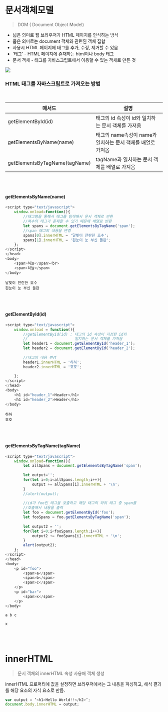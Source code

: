 #  문서객체모델 
> DOM ( Document Object Model)

- 넓은 의미로 웹 브라우저가 HTML 페이지를 인식하는 방식
- 좁은 의미로는 document 객체와 관련된 객체 집합
- 사용시 HTML 페이지에 태그를 추가, 수정, 제거할 수 있음
- ‘태그’ - HTML 페이지에 존재하는 html이나 body 태그
- 문서 객체 - 태그를 자바스크립트에서 이용할 수 있는 객체로 만든 것


![](https://velog.velcdn.com/images/so2i/post/87754a12-d8ca-4687-8600-7b960e9c8160/image.JPG)



### HTML 태그를 자바스크립트로 가져오는 방법
<br>

매서드|설명
---|---
getElementById(id)| 태그의 id 속성이 id와 일치하는 문서 객체를 가져옴
getElementsByName(name) |태그의 name속성이 name과 일치하는 문서 객체를  배열로 가져옴
getElementsByTagName(tagName)| tagName과 일치하는 문서 객체를 배열로 가져옴
<br>
<br>


#### getElementsByName(name)
```javascript
<script type="text/javascript">
	window.onload=function(){
		//태그명을 통해서 태그를 탐색해서 문서 객체로 반환
		//복수의 태그가 존재할 수 있기 때문에 배열로 반환
		let spans = document.getElementsByTagName('span');
		//span 태그의 내용을 변경
		spans[0].innerHTML = '달빛이 찬란한 호수';
		spans[1].innerHTML = '흰눈이 눈 부신 들판';
	};
</script>
</head>
<body>
	<span>하늘</span><br>
	<span>하늘</span>
</body>
```
```
달빛이 찬란한 호수
흰눈이 눈 부신 들판
```
<br>
<br>


#### getElementById(id)
```javascript
<script type="text/javascript">
	window.onload = function(){
		//getElementById(id) : 태그의 id 속성이 지정한 id와 
		//                     일치하는 문서 객체를 가져옴
		let header1 = document.getElementById('header_1');
		let header2 = document.getElementById('header_2');
		
		//태그의 내용 변경
		header1.innerHTML = '하하';
		header2.innerHTML = '호호';
		
	};
</script>
</head>
<body>
	<h1 id="header_1">Header</h1>
	<h1 id="header_2">Header</h1>
</body>
```
```
하하
호호
```
<br>
<br>

#### getElementsByTagName(tagName)

```javascript
<script type="text/javascript">
	window.onload=function(){
		let allSpans = document.getElementsByTagName('span');
		
		let output='';
		for(let i=0;i<allSpans.length;i++){
			output += allSpans[i].innerHTML + '\n';
		}
		//alert(output);
		
		//id가 foo인 태그을 호출하고 해당 태그의 하위 태그 중 span를
		//호출해서 내용을 출력
		let foo = document.getElementById('foo');
		let fooSpans = foo.getElementsByTagName('span');
		
		let output2 = '';
		for(let i=0;i<fooSpans.length;i++){
			output2 += fooSpans[i].innerHTML + '\n';
		}
		alert(output2);
	};
</script>
</head>
<body>
	<p id="foo">
		<span>a</span>
		<span>b</span>
		<span>c</span>
	</p>
	<p id="bar">
		<span>x</span>
	</p>
</body>
```
```
a b c

x
```
<br>
<br>



# innerHTML

> 문서 객체의 innerHTML 속성 사용해 객체 생성

innerHTML 프로퍼티에 값을 설정하면 브라우저에서는 그 내용을 파싱하고, 해석 결과를 해당 요소의 자식 요소로 만듬.

```javascript
var output = ‘<h1>Hello World!!</h2>’;
document.body.innerHTML = output;
```


